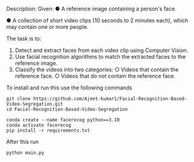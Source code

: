 Description: 
Given: 
● A reference image containing a person's face. 

● A collection of short video clips (10 seconds to 2 minutes each), which may contain 
one or more people. 

The task is to: 
1. Detect and extract faces from each video clip using Computer Vision. 
2. Use facial recognition algorithms to match the extracted faces to the reference 
image. 
3. Classify the videos into two categories: 
○ Videos that contain the reference face. 
○ Videos that do not contain the reference face.

To install and run this use the following commands

```
git clone https://github.com/Ajeet-kumar1/Facial-Recognition-Based-Video-Segregation.git
cd Facial-Recognition-Based-Video-Segregation
```

```
conda create --name facerecog python==3.10
conda activate facerecog
pip install -r requirements.txt
```

After this run 
```
python main.py
```

